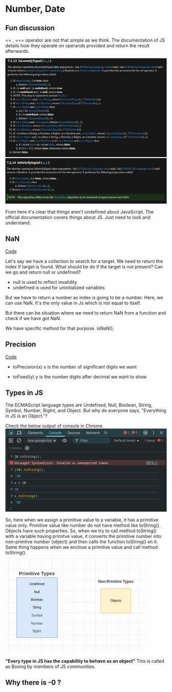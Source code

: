 # Number, Date

## Fun discussion

== , === operator are not that simple as we think. The documentation of JS details how they operate on operands provided and return the result afterwards.

![](./Screenshot%20from%202025-04-12%2023-26-58.png)
![](./Screenshot%20from%202025-04-12%2023-27-15.png)

From here it's clear that things aren't undefined about JavaScript. The official documentation covers things about JS. Just need to look and understand.

## NaN

[Code](./nan.js)

Let's say we have a collection to search for a target. We need to return the index if target is found. 
What should be do if the target is not present?
Can we go and return null or undefined?

- null is used to reflect invalidity
- undefined is used for uninitialized variables 

But we have to return a number as index is going to be a number.
Here, we can use NaN.  It's the only value in Js which is not equal to itself.

But there can be situation where we need to return NaN from a function and check if we have got NaN.

We have specific method for that purpose. 
isNaN();

## Precision

[Code](./number.js)

- toPrecision(x) 
  x is the number of significant digits we want

- toFixed(y)
  y is the number digits after decimal we want to show

## Types in JS

The ECMAScript language types are Undefined, Null, Boolean, String, Symbol, Number, BigInt, and Object. 
But why do everyone says, "Everything in JS is an Object."?

Check the below output of console in Chrome.
![](./Screenshot%20from%202025-04-13%2000-17-31.png)

So, here when we assign a primitive value to a variable, it has a primitive value only. Primitive value like number do not have method like toString(). Objects have such properties. So, when we try to call method toString() with a variable having primitve value, it converts the primitive number into non-primtive number (object) and then calls the function toString() on it.
Same thing happens when we enclose a primitive value and call method toString().
![](./Screenshot%20from%202025-04-13%2000-24-14.png)

**"Every type in JS has the capabiltiy to behave as an object"**
This is called as Boxing by members of JS communities.

## Why there is -0 ?

